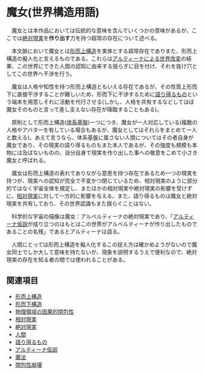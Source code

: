# 魔女(世界構造用語)

　魔女とは本作品においては伝統的な意味を含んでいくつかの意味があるが、ここでは[絶対現実](0302絶対現実.md)を**作り出す**力を持つ超常の存在について述べる。

　本文脈において魔女とは[形而上構造](0201形而上構造.md)を実体とする超常存在でありまた、形而上構造の擬人化と言えるものである。これらは[アルティーナによる世界改変](../../歴史・事象/0001閉包性崩壊.md)の結果、この世界にできた人間の認知に由来する揺らぎに目を付け、それを抜け穴としてこの世界へ干渉を行う。

　魔女は人格や知性を持つ形而上構造ともいえる存在であるが、その性質上形而下に直接干渉することが難しいため、形而下に干渉するために[語り得るもの](0305語り得るもの.md)という端末を用意しそれに活動を代行させる(しかし、人格を共有するなどしてほぼ魔女そのものと言って差し支えない存在が降臨することもある)。

　原則として形而上構造([体系基盤](../異能用語/0003体系基盤.md))一つにつき、魔女が一人対応している(複数の人格やアバターを有している場合もあるが、魔女としてはそれらをまとめて一人と数える)。あえて言うなら、体系基盤に属さない人間についてはその者自身が魔女であり、その現実の語り得るものもまた本人であるが、その強度も規模も本物には及ばないものの、自分自身で現実を作り出した事への敬意をこめて小さき魔女と呼ばれる。

　魔女は形而上構造の表れでありながら意思を持つ存在であるため一つの現実を持つが、現実への認知が完全で不変かつ閉じているため、相対現実のように部分的ではなく宇宙全体を規定し、またほかの相対現実や絶対現実の影響を受けずに、[相対現実](0301相対現実.md)に対して一方的に影響を与える。また、語り得るものは魔女と絶対現実を共有しており、その世界認識もまた揺らぐことはない。

　科学的な宇宙の描像は魔女：アルベルティーナの絶対現実であり、「[アルティーナ仮説](0306アルティーナ仮説.md)が成り立つのはもとはこの世界がアルベルティーナが作り出したものであることの名残」であるとアルティーナは語る。

　人間にとっては形而上構造を擬人化するこの捉え方は確かめようがないので魔女同士でしか大して意味を持たないが、現象を説明するうえで便利なので、絶対現実の存在を知る者の間では使われることがある。

## 関連項目

- [形而上構造](0201形而上構造.md)
- [形而下構造](0202形而下構造.md)
- [物理領域の因果的閉包性](0203物理領域の因果的閉包性.md)
- [相対現実](0301相対現実.md)
- [絶対現実](0302絶対現実.md)
- [人間](0304人間.md)
- [語り得るもの](0305語り得るもの.md)
- [アルティーナ仮説](0306アルティーナ仮説.md)
- [魔法](../異能用語/0002魔法.md)
- [閉包性崩壊](../../歴史・事象/0001閉包性崩壊.md)
